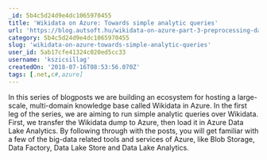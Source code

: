 ```yaml
---
_id: 5b4c5d24d9e4dc1065970455
title: 'Wikidata on Azure: Towards simple analytic queries'
url: 'https://blog.autsoft.hu/wikidata-on-azure-part-3-preprocessing-data-for-simple-analytic-queries/'
category: 5b4c5d24d9e4dc1065970455
slug: 'wikidata-on-azure-towards-simple-analytic-queries'
user_id: 5ab17cfe41324c020ed5cc33
username: 'kszicsillag'
createdOn: '2018-07-16T08:53:56.070Z'
tags: [.net,c#,azure]
---
```


In this series of blogposts we are building an ecosystem for hosting a large-scale, multi-domain knowledge base called Wikidata in Azure. In the first leg of the series, we are aiming to run simple analytic queries over Wikidata. First, we transfer the Wikidata dump to Azure, then load it in Azure Data Lake Analytics. By following through with the posts, you will get familiar with a few of the big-data related tools and services of Azure, like Blob Storage, Data Factory, Data Lake Store and Data Lake Analytics.
